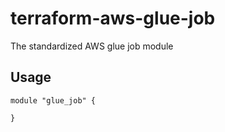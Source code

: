 # terraform-aws-glue-job
The standardized AWS glue job module

## Usage
<pre><code>module "glue_job" {
  
}</code></pre>